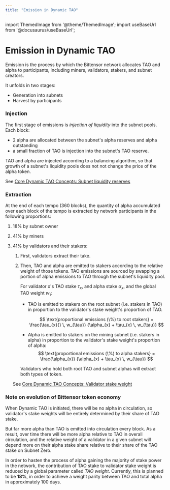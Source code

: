 ```yaml
---
title: "Emission in Dynamic TAO"
---
```

import ThemedImage from '@theme/ThemedImage';
import useBaseUrl from '@docusaurus/useBaseUrl';

# Emission in Dynamic TAO

Emission is the process by which the Bittensor network allocates TAO and alpha to participants, including miners, validators, stakers, and subnet creators.

It unfolds in two stages:

- Generation into subnets
- Harvest by participants

### Injection

The first stage of emissions is *injection of liquidity* into the subnet pools. Each block:

- 2 alpha are allocated between the subnet's alpha reserves and alpha outstanding
- a small fraction of TAO is injection into the subnet's TAO reserve.

TAO and alpha are injected according to a balancing algorithm, so that growth of a subnet's liquidity pools does not not change the price of the alpha token.

See [Core Dynamic TAO Concepts: Subnet liquidity reserves](./dtao-guide.md#subnet-liquidity-reserves)

### Extraction

At the end of each tempo (360 blocks), the quantity of alpha accumulated over each block of the tempo is extracted by network participants in the following proportions:

1. 18% by subnet owner
1. 41% by miners
1. 41% by validators and their stakers:
    1. First, validators extract their take.   
    1. Then, TAO and alpha are emitted to stakers according to the relative weight of those tokens. TAO emissions are sourced by swapping a portion of alpha emissions to TAO through the subnet's liquidity pool.

        For validator x's TAO stake $\tau_x$, and alpha stake $\alpha_x$, and the global TAO weight $w_{\tau}$:

        - TAO is emitted to stakers on the root subnet (i.e. stakers in TAO) in proportion to the validator's stake weight's proportion of TAO.

          $$
          \text{proportional emissions (\%) to root stakers} 
          = \frac{\tau_{x}{} \, w_{\tau}}
                 {\alpha_{x} + \tau_{x} \, w_{\tau}}
          $$

        - Alpha is emitted to stakers on the mining subnet (i.e. stakers in alpha) in proportion to the validator's stake weight's proportion of alpha:
          $$
          \text{proportional emissions (\%) to alpha stakers} 
          = \frac{\alpha_{x}}
                 {\alpha_{x} + \tau_{x} \, w_{\tau}}
          $$        

        Validators who hold both root TAO and subnet alphas will extract both types of token.

    See [Core Dynamic TAO Concepts: Validator stake weight](./dtao-guide.md#validator-stake-weight)

### Note on evolution of Bittensor token economy

When Dynamic TAO is initiated, there will be no alpha in circulation, so validator's stake weights will be entirely determined by their share of TAO stake.

But far more alpha than TAO is emitted into circulation every block. As a result, over time there will be more alpha relative to TAO in overall circulation, and the relative weight of a validator in a given subnet will depend more on their alpha stake share relative to their share of the TAO stake on Subnet Zero.

In order to hasten the process of alpha gaining the majority of stake power in the network, the contribution of TAO stake to validator stake weight is reduced by a global parameter called *TAO weight*. Currently, this is planned to be **18%**, in order to achieve a weight parity between TAO and total alpha in approximately 100 days.

<center>
<ThemedImage
alt="Curves"
sources={{
    light: useBaseUrl('/img/docs/dynamic-tao/curves.png'),
    dark: useBaseUrl('/img/docs/dynamic-tao/curves.png'),
  }}
style={{width: 650}}
/>
</center>

<br />